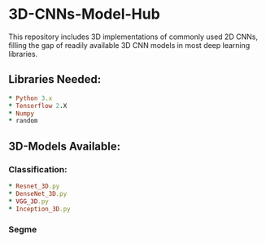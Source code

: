 # 3D-CNNs-Model-Hub

This repository includes 3D implementations of commonly used 2D CNNs, filling the gap of readily available 3D CNN models in most deep learning libraries.

## Libraries Needed:
```ruby
* Python 3.x
* Tensorflow 2.X
* Numpy
* random
```

## 3D-Models Available:

### Classification:
```ruby
* Resnet_3D.py
* DenseNet_3D.py
* VGG_3D.py
* Inception_3D.py
```
### Segme